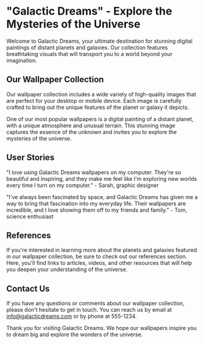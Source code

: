 <!--
Write me content for website with wallpaper which alt text is:

"A digital painting of a distant planet, with a unique atmosphere and unusual terrain."

The name/title of the page should not be 1:1 copy of the alt text but rather a real content of the website which is using this wallpaper.

- Use markdown format 
- Start with the heading
- The content should look like a real website 
- Include real sections like references, contact, user stories, etc. use things relevant to the page purpose.
- Feel free to use structure like headings, bullets, numbering, blockquotes, paragraphs, horizontal lines, etc.
- You can use formatting like bold or _italic_
- You can include UTF-8 emojis
- Links should be only #hash anchors (and you can refer to the document itself)
- Do not include images
-->

<!--font:Poppins-->

# "Galactic Dreams" - Explore the Mysteries of the Universe

Welcome to Galactic Dreams, your ultimate destination for stunning digital paintings of distant planets and galaxies. Our collection features breathtaking visuals that will transport you to a world beyond your imagination.

## Our Wallpaper Collection

Our wallpaper collection includes a wide variety of high-quality images that are perfect for your desktop or mobile device. Each image is carefully crafted to bring out the unique features of the planet or galaxy it depicts.

One of our most popular wallpapers is a digital painting of a distant planet, with a unique atmosphere and unusual terrain. This stunning image captures the essence of the unknown and invites you to explore the mysteries of the universe.

## User Stories

"I love using Galactic Dreams wallpapers on my computer. They're so beautiful and inspiring, and they make me feel like I'm exploring new worlds every time I turn on my computer." - Sarah, graphic designer

"I've always been fascinated by space, and Galactic Dreams has given me a way to bring that fascination into my everyday life. Their wallpapers are incredible, and I love showing them off to my friends and family." - Tom, science enthusiast

## References

If you're interested in learning more about the planets and galaxies featured in our wallpaper collection, be sure to check out our references section. Here, you'll find links to articles, videos, and other resources that will help you deepen your understanding of the universe.

## Contact Us

If you have any questions or comments about our wallpaper collection, please don't hesitate to get in touch. You can reach us by email at info@galacticdreams.com or by phone at 555-1234.

Thank you for visiting Galactic Dreams. We hope our wallpapers inspire you to dream big and explore the wonders of the universe.
